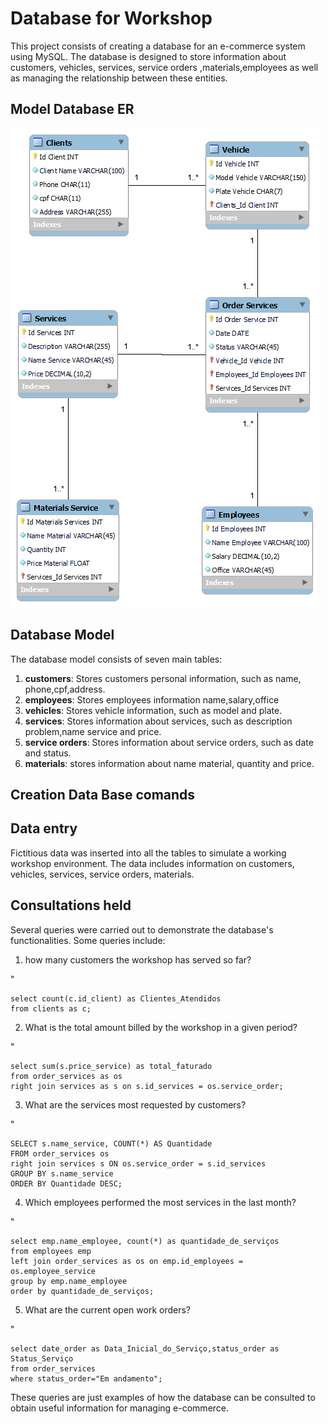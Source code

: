 # Database for Workshop

This project consists of creating a database for an e-commerce system using MySQL. The database is designed to store information about customers, vehicles, services, service orders
,materials,employees as well as managing the relationship between these entities.

## Model Database ER
<img src="workshop.png" alt="relational database schema">

## Database Model
The database model consists of seven main tables:

1. **customers**: Stores customers personal information, such as name, phone,cpf,address.
2. **employees**: Stores employees information name,salary,office
3. **vehicles**: Stores vehicle information, such as model and plate.
4. **services**: Stores information about services, such as description problem,name service and price.
5. **service orders**: Stores information about service orders, such as date and status.
6. **materials**: stores information about name material, quantity and price.

## Creation Data Base comands


## Data entry

Fictitious data was inserted into all the tables to simulate a working workshop environment. The data includes information on customers, vehicles, services, service orders, materials.

## Consultations held

Several queries were carried out to demonstrate the database's functionalities. Some queries include:

1.  how many customers the workshop has served so far?

"	

	select count(c.id_client) as Clientes_Atendidos
 	from clients as c;	
 

2. What is the total amount billed by the workshop in a given period?


"

	select sum(s.price_service) as total_faturado
	from order_services as os
	right join services as s on s.id_services = os.service_order;	


3. What are the services most requested by customers?

"

	SELECT s.name_service, COUNT(*) AS Quantidade
	FROM order_services os
	right join services s ON os.service_order = s.id_services
	GROUP BY s.name_service
	ORDER BY Quantidade DESC;	
 
4. Which employees performed the most services in the last month?

"
	
	select emp.name_employee, count(*) as quantidade_de_serviços
	from employees emp
	left join order_services as os on emp.id_employees = os.employee_service
	group by emp.name_employee
	order by quantidade_de_serviços;
 
5. What are the current open work orders?

"

	select date_order as Data_Inicial_do_Serviço,status_order as Status_Serviço
	from order_services
	where status_order="Em andamento";

These queries are just examples of how the database can be consulted to obtain useful information for managing e-commerce.




